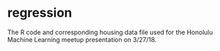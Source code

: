 # regression

The R code and corresponding housing data file used for the Honolulu Machine Learning meetup presentation on 3/27/18.
